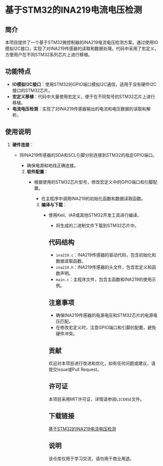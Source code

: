 # 基于STM32的INA219电流电压检测

## 简介
本项目提供了一个基于STM32微控制器的INA219电流电压检测方案。通过使用IO模拟I2C接口，实现了对INA219传感器的读取和数据处理。代码中采用了宏定义，方便用户在不同STM32系列芯片上进行移植。

## 功能特点
- **IO模拟I2C接口**：使用STM32的GPIO端口模拟I2C通信，适用于没有硬件I2C接口的STM32芯片。
- **宏定义移植**：代码中大量使用宏定义，便于在不同型号的STM32芯片上进行移植。
- **电流电压检测**：实现了对INA219传感器输出的电流和电压数据的读取和解析。

## 使用说明
1. **硬件连接**：
   - 将INA219传感器的SDA和SCL引脚分别连接到STM32的指定GPIO端口。
      - 确保电源和地线正确连接。

      2. **软件配置**：
         - 根据使用的STM32芯片型号，修改宏定义中的GPIO端口和引脚配置。
            - 在主程序中调用INA219的初始化函数和数据读取函数。

            3. **编译与下载**：
               - 使用Keil、IAR或其他STM32开发工具进行编译。
                  - 将生成的二进制文件下载到STM32芯片中。

                  ## 代码结构
                  - `ina219.c`：INA219传感器的驱动代码，包含初始化和数据读取函数。
                  - `ina219.h`：INA219传感器的头文件，包含宏定义和函数声明。
                  - `main.c`：主程序文件，包含主函数和INA219的使用示例。

                  ## 注意事项
                  - 确保INA219传感器的电源电压和STM32芯片的电源电压匹配。
                  - 在修改宏定义时，注意GPIO端口和引脚的配置，避免硬件冲突。

                  ## 贡献
                  欢迎对本项目进行改进和优化，如有任何问题或建议，请提交Issue或Pull Request。

                  ## 许可证
                  本项目采用MIT许可证，详情请参阅`LICENSE`文件。

                  ## 下载链接
                  [基于STM32的INA219电流电压检测](https://pan.quark.cn/s/8d1532c29531)

                  ## 说明

                  该仓库仅用于学习交流，请勿用于商业用途。
